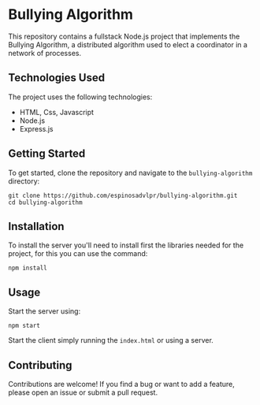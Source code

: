 # Bullying Algorithm

This repository contains a fullstack Node.js project that implements the Bullying Algorithm, a distributed algorithm used to elect a coordinator in a network of processes.

## Technologies Used

The project uses the following technologies:

- HTML, Css, Javascript
- Node.js
- Express.js

## Getting Started

To get started, clone the repository and navigate to the `bullying-algorithm` directory:

```
git clone https://github.com/espinosadvlpr/bullying-algorithm.git
cd bullying-algorithm
```

## Installation

To install the server you'll need to install first the libraries needed for the project, for this you can use the command:

```
npm install
```

## Usage

Start the server using:

```
npm start
```

Start the client simply running the `index.html` or using a server.

## Contributing

Contributions are welcome! If you find a bug or want to add a feature, please open an issue or submit a pull request.

